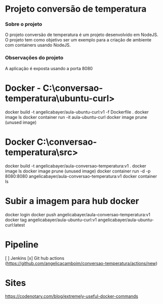 # Projeto conversão de temperatura

### Sobre o projeto
O projeto conversão de temperatura é um projeto desenvolvido em NodeJS. O projeto tem como objetivo ser um exemplo para a criação de ambiente com containers usando NodeJS.

### Observações do projeto
A aplicação é exposta usando a porta 8080

# Docker - C:\conversao-temperatura\ubuntu-curl>
docker build -t angelicabayer/aula-ubuntu-curl:v1 -f Dockerfile .
docker image ls
docker container run -it aula-ubuntu-curl
docker image prune (unused image)

# Docker C:\conversao-temperatura\src>
docker build -t angelicabayer/aula-conversao-temperatura:v1 .
docker image ls
docker image prune (unused image)
docker container run -d -p 8080:8080 angelicabayer/aula-conversao-temperatura:v1
docker container ls
 
# Subir a imagem para hub docker
docker login
docker push angelicabayer/aula-conversao-temperatura:v1
docker tag angelicabayer/aula-ubuntu-curl:v1 angelicabayer/aula-ubuntu-curl:latest

# Pipeline
[ ] Jenkins
[x] Git hub actions (https://github.com/angelicacamboim/conversao-temperatura/actions/new)

# Sites
https://codenotary.com/blog/extremely-useful-docker-commands